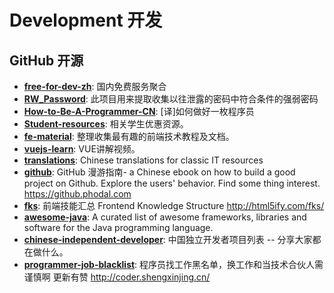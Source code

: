 # Development 开发

## GitHub 开源

- **[free-for-dev-zh](https://github.com/qinghuaiorg/free-for-dev-zh)**: 国内免费服务聚合
- **[RW_Password](https://github.com/r35tart/RW_Password)**: 此项目用来提取收集以往泄露的密码中符合条件的强弱密码
- **[How-to-Be-A-Programmer-CN](https://github.com/ahangchen/How-to-Be-A-Programmer-CN)**: [译]如何做好一枚程序员 
- **[Student-resources](https://github.com/ivmm/Student-resources)**: 相关学生优惠资源。
- **[fe-material](https://github.com/cucygh/fe-material)**: 整理收集最有趣的前端技术教程及文档。
- **[vuejs-learn](https://github.com/bhnddowinf/vuejs-learn)**: VUE讲解视频。
- **[translations](https://github.com/oldratlee/translations)**: Chinese translations for classic IT resources
- **[github](https://github.com/phodal/github)**: GitHub 漫游指南- a Chinese ebook on how to build a good project on Github. Explore the users' behavior. Find some thing interest. https://github.phodal.com
- **[fks](https://github.com/JacksonTian/fks)**: 前端技能汇总 Frontend Knowledge Structure http://html5ify.com/fks/
- **[awesome-java](https://github.com/akullpp/awesome-java)**: A curated list of awesome frameworks, libraries and software for the Java programming language.
- **[chinese-independent-developer](https://github.com/1c7/chinese-independent-developer)**: 中国独立开发者项目列表 -- 分享大家都在做什么。
- **[programmer-job-blacklist](https://github.com/shengxinjing/programmer-job-blacklist)**: 程序员找工作黑名单，换工作和当技术合伙人需谨慎啊 更新有赞 http://coder.shengxinjing.cn/